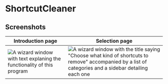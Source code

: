 # ShortcutCleaner
 
## Screenshots

| Introduction page | Selection page |
| - | - |
| ![A wizard window with text explaning the functionality of this program](https://user-images.githubusercontent.com/22963120/119374109-b4df6900-bca8-11eb-9593-a7477fccad54.png) | ![A wizard window with the title saying "Choose what kind of shortcuts to remove" accompanied by a list of categories and a sidebar detailing each one](https://user-images.githubusercontent.com/22963120/119374430-17d10000-bca9-11eb-8be5-6b7d1bb6df5e.png) |
